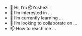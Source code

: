 
- 👋 Hi, I’m @Yoshezi
- 👀 I’m interested in ...
- 🌱 I’m currently learning ...
- 💞️ I’m looking to collaborate on ...
- 📫 How to reach me ...

<!---
Yoshezi/Yoshezi is a ✨ special ✨ repository because its `README.md` (this file) appears on your GitHub profile.
You can click the Preview link to take a look at your changes.
--->
